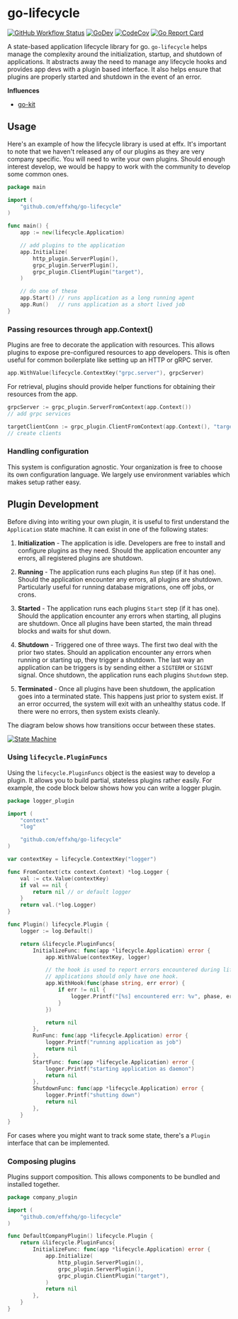 # go-lifecycle

[![GitHub Workflow Status](https://github.com/effxhq/go-lifecycle/workflows/branch/badge.svg)](https://github.com/effxhq/go-lifecycle/actions/workflows/branch.yaml)
[![GoDev](https://img.shields.io/badge/go.dev-reference-007d9c?logo=go&logoColor=white&style=flat-square)](https://pkg.go.dev/github.com/effxhq/go-lifecycle?tab=doc)
[![CodeCov](https://codecov.io/gh/effxhq/go-lifecycle/branch/main/graph/badge.svg)](https://codecov.io/gh/effxhq/go-lifecycle)
[![Go Report Card](https://goreportcard.com/badge/effxhq/go-lifecycle)](https://goreportcard.com/report/effxhq/go-lifecycle)

A state-based application lifecycle library for go. `go-lifecycle` helps manage the complexity around the
initialization, startup, and shutdown of applications. It abstracts away the need to manage any lifecycle hooks and
provides app devs with a plugin based interface. It also helps ensure that plugins are properly started and shutdown in
the event of an error.

**Influences**

* [go-kit](https://github.com/go-kit/kit)

## Usage

Here's an example of how the lifecycle library is used at effx. It's important to note that we haven't released any of
our plugins as they are very company specific. You will need to write your own plugins. Should enough interest develop,
we would be happy to work with the community to develop some common ones.

```go
package main

import (
	"github.com/effxhq/go-lifecycle"
)

func main() {
	app := new(lifecycle.Application)

	// add plugins to the application
	app.Initialize(
		http_plugin.ServerPlugin(),
		grpc_plugin.ServerPlugin(),
		grpc_plugin.ClientPlugin("target"),
	)

	// do one of these
	app.Start() // runs application as a long running agent
	app.Run()   // runs application as a short lived job
}
```

### Passing resources through app.Context()

Plugins are free to decorate the application with resources. This allows plugins to expose pre-configured resources to
app developers. This is often useful for common boilerplate like setting up an HTTP or gRPC server.

```go
app.WithValue(lifecycle.ContextKey("grpc.server"), grpcServer)
```

For retrieval, plugins should provide helper functions for obtaining their resources from the app.

```go
grpcServer := grpc_plugin.ServerFromContext(app.Context())
// add grpc services

targetClientConn := grpc_plugin.ClientFromContext(app.Context(), "target")
// create clients
```

### Handling configuration

This system is configuration agnostic. Your organization is free to choose its own configuration language. We largely
use environment variables which makes setup rather easy.

## Plugin Development

Before diving into writing your own plugin, it is useful to first understand the `Application` state machine. It can
exist in one of the following states:

1. **Initialization** - The application is idle. Developers are free to install and configure plugins as they need.
   Should the application encounter any errors, all registered plugins are shutdown.

1. **Running** - The application runs each plugins `Run` step (if it has one). Should the application encounter any
   errors, all plugins are shutdown. Particularly useful for running database migrations, one off jobs, or crons.

1. **Started** - The application runs each plugins `Start` step (if it has one). Should the application encounter any
   errors when starting, all plugins are shutdown. Once all plugins have been started, the main thread blocks and waits
   for shut down.

1. **Shutdown** - Triggered one of three ways. The first two deal with the prior two states. Should an application
   encounter any errors when running or starting up, they trigger a shutdown. The last way an application can be
   triggers is by sending either a `SIGTERM` or `SIGINT` signal. Once shutdown, the application runs each
   plugins `Shutdown` step.

1. **Terminated** - Once all plugins have been shutdown, the application goes into a terminated state. This happens just
   prior to system exist. If an error occurred, the system will exit with an unhealthy status code. If there were no
   errors, then system exists cleanly.

The diagram below shows how transitions occur between these states.

[![State Machine](https://mermaid.ink/img/eyJjb2RlIjoiZ3JhcGggTFJcbiAgIFxuICAgKiAtLSBJbml0aWFsaXplIC0tPiAqXG4gICAqIC0tIFN0YXJ0IC0tPiBzdGFydGVkXG4gICAqIC0tIFJ1biAtLT4gcnVubmluZ1xuICAgKiAtLSBlcnIgLS0-IHNodXRkb3duXG5cbiAgIG9zLlNJR1RFUk0gLS0-IHNodXRkb3duXG4gICBzdGFydGVkIC0tIGVyciAtLT4gc2h1dGRvd25cbiAgIHJ1bm5pbmcgLS0gZXJyPyAtLT4gc2h1dGRvd25cblxuICAgc2h1dGRvd24gLS0-IHRlcm1pbmF0ZWRcbiIsIm1lcm1haWQiOnt9LCJ1cGRhdGVFZGl0b3IiOmZhbHNlLCJhdXRvU3luYyI6dHJ1ZSwidXBkYXRlRGlhZ3JhbSI6ZmFsc2V9)](https://mermaid-js.github.io/mermaid-live-editor/edit##eyJjb2RlIjoiZ3JhcGggTFJcbiAgIFxuICAgKiAtLSBJbml0aWFsaXplIC0tPiAqXG4gICAqIC0tIFN0YXJ0IC0tPiBzdGFydGVkXG4gICAqIC0tIFJ1biAtLT4gcnVubmluZ1xuICAgKiAtLSBlcnIgLS0-IHNodXRkb3duXG5cbiAgIG9zLlNJR1RFUk0gLS0-IHNodXRkb3duXG4gICBzdGFydGVkIC0tIGVyciAtLT4gc2h1dGRvd25cbiAgIG1pZ3JhdGluZyAtLSBlcnI_IC0tPiBzaHV0ZG93blxuXG4gICBzaHV0ZG93biAtLT4gdGVybWluYXRlZFxuIiwibWVybWFpZCI6Int9IiwidXBkYXRlRWRpdG9yIjpmYWxzZSwiYXV0b1N5bmMiOnRydWUsInVwZGF0ZURpYWdyYW0iOmZhbHNlfQ)

### Using `lifecycle.PluginFuncs`

Using the `lifecycle.PluginFuncs` object is the easiest way to develop a plugin. It allows you to build partial,
stateless plugins rather easily. For example, the code block below shows how you can write a logger plugin.

```go
package logger_plugin

import (
	"context"
	"log"

	"github.com/effxhq/go-lifecycle"
)

var contextKey = lifecycle.ContextKey("logger")

func FromContext(ctx context.Context) *log.Logger {
	val := ctx.Value(contextKey)
	if val == nil {
		return nil // or default logger
	}
	return val.(*log.Logger)
}

func Plugin() lifecycle.Plugin {
	logger := log.Default()

	return &lifecycle.PluginFuncs{
		InitializeFunc: func(app *lifecycle.Application) error {
			app.WithValue(contextKey, logger)

			// the hook is used to report errors encountered during lifecycle steps.
			// applications should only have one hook.
			app.WithHook(func(phase string, err error) {
				if err != nil {
					logger.Printf("[%s] encountered err: %v", phase, err)
				}
			})

			return nil
		},
		RunFunc: func(app *lifecycle.Application) error {
			logger.Printf("running application as job")
			return nil
		},
		StartFunc: func(app *lifecycle.Application) error {
			logger.Printf("starting application as daemon")
			return nil
		},
		ShutdownFunc: func(app *lifecycle.Application) error {
			logger.Printf("shutting down")
			return nil
		},
	}
}
```

For cases where you might want to track some state, there's a `Plugin` interface that can be implemented.

### Composing plugins

Plugins support composition. This allows components to be bundled and installed together.

```go
package company_plugin

import (
	"github.com/effxhq/go-lifecycle"
)

func DefaultCompanyPlugin() lifecycle.Plugin {
	return &lifecycle.PluginFuncs{
		InitializeFunc: func(app *lifecycle.Application) error {
			app.Initialize(
				http_plugin.ServerPlugin(),
				grpc_plugin.ServerPlugin(),
				grpc_plugin.ClientPlugin("target"),
			)
			return nil
		},
	}
}
```
